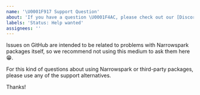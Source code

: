 ```yaml
---
name: '\U0001F917 Support Question'
about: 'If you have a question \U0001F4AC, please check out our [Discord](https://discord.gg/UBG6r9b) or [StackOverflow](https://stackoverflow.com/)!'
labels: 'Status: Help wanted'
assignees: ''
---
```


<!--
    The Code of Conduct (../CODE_OF_CONDUCT.md) applies to all the activity on this repository.
-->

Issues on GitHub are intended to be related to problems with Narrowspark packages itself, so we recommend not using this medium to ask them here 😁.

For this kind of questions about using Narrowspark or third-party packages, please use
any of the support alternatives.

Thanks!
